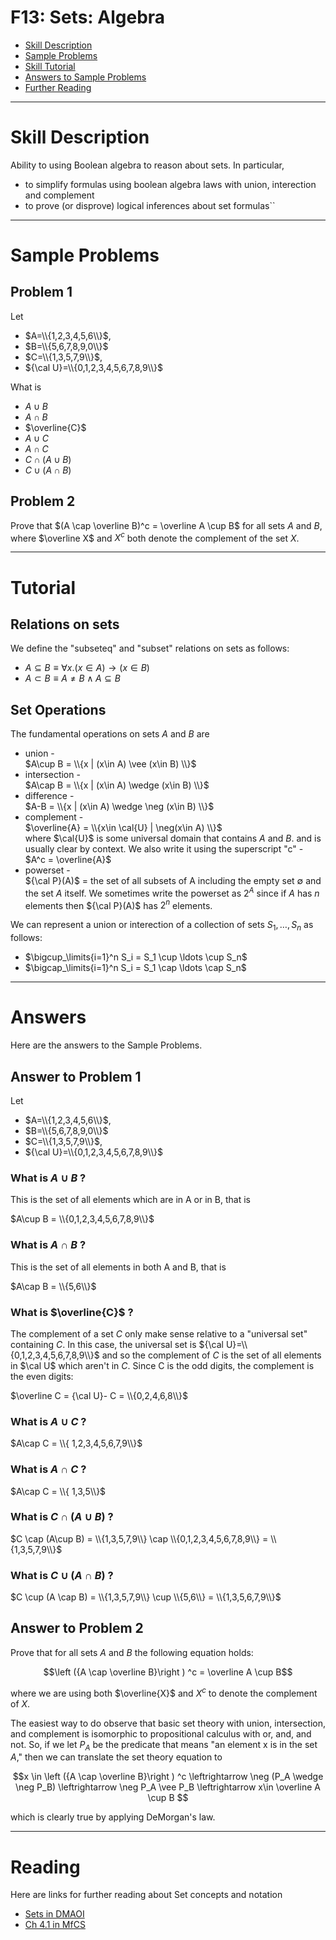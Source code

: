 # F13: Sets: Algebra


* [Skill Description](#skill-description)
* [Sample Problems](#Sample-Problems)
* [Skill Tutorial](#Tutorial)
* [Answers to Sample Problems](#Answers)
* [Further Reading](#Reading)

---

# Skill Description
Ability to using Boolean algebra to reason about sets. 
In particular, 
* to simplify formulas using boolean algebra laws with union, interection and complement
* to prove (or disprove) logical inferences about set formulas``

---

# Sample Problems

## Problem 1
Let 
* $A=\\{1,2,3,4,5,6\\}$,
* $B=\\{5,6,7,8,9,0\\}$
* $C=\\{1,3,5,7,9\\}$,
* ${\cal U}=\\{0,1,2,3,4,5,6,7,8,9\\}$

What is
* $A\cup B$
* $A\cap B$
* $\overline{C}$
* $A\cup C$
* $A\cap C$
* $C \cap (A\cup B)$
* $C \cup (A \cap B)$

## Problem 2
Prove that $(A \cap \overline B)^c = \overline A \cup B$ for all sets $A$ and $B$,
where $\overline X$ and $X^c$ both denote the complement of the set $X$.

---

# Tutorial 
## Relations on sets
We define the "subseteq" and "subset" relations on sets as follows:
* $A\subseteq B \equiv \forall x.  (x\in A) \rightarrow (x\in B)$
* $A\subset B \equiv A\ne B \wedge A\subseteq B$

## Set Operations
The fundamental operations on sets $A$ and $B$ are
* union -  
  $A\cup B = \\{x | (x\in A) \vee (x\in B) \\}$
* intersection -  
  $A\cap B = \\{x | (x\in A) \wedge (x\in B) \\}$
* difference -  
  $A-B = \\{x | (x\in A) \wedge \neg (x\in B) \\}$
* complement -  
  $\overline{A} = \\{x\in \cal{U} | \neg(x\in A) \\}$  
  where $\cal{U}$ is some universal domain that contains $A$ and $B$.
  and is usually clear by context. We also write it using the superscript "c" -
  $A^c = \overline{A}$
* powerset -  
  ${\cal P}(A)$ = the set of all subsets of A including the empty set $\emptyset$ and the set $A$ itself.
  We sometimes write the powerset as $2^{A}$ since if $A$ has $n$ elements then ${\cal P}(A)$ has $2^n$ elements.

We can represent a union or interection of a collection of sets $S_1,\ldots,S_n$ as follows:
* $\bigcup_\limits{i=1}^n S_i = S_1 \cup \ldots \cup S_n$
* $\bigcap_\limits{i=1}^n S_i = S_1 \cap \ldots \cap S_n$

---

# Answers
Here are the answers to the Sample Problems.

## Answer to Problem 1
Let 
* $A=\\{1,2,3,4,5,6\\}$,
* $B=\\{5,6,7,8,9,0\\}$
* $C=\\{1,3,5,7,9\\}$,
* ${\cal U}=\\{0,1,2,3,4,5,6,7,8,9\\}$


### What is $A\cup B$ ?
   This is the set of all elements which are in A or in B, that is 
   
   $A\cup B = \\{0,1,2,3,4,5,6,7,8,9\\}$
   
### What is $A\cap B$ ? 
  This is the set of all elements in both A and B, that is
  
  $A\cap B = \\{5,6\\}$

### What is $\overline{C}$ ?
The complement of a set $C$ only make sense relative to a "universal set" containing $C$. In this case,
the universal set is ${\cal U}=\\{0,1,2,3,4,5,6,7,8,9\\}$ and so the complement of $C$ is the set of all elements in 
$\cal U$ which aren't in $C$. Since C is the odd digits, the complement is the even digits:

$\overline C = {\cal U}- C = \\{0,2,4,6,8\\}$

### What is $A\cup C$ ?
$A\cap C = \\{ 1,2,3,4,5,6,7,9\\}$

### What is $A\cap C$ ?
$A\cap C = \\{ 1,3,5\\}$

### What is $C \cap (A\cup B)$ ?
$C \cap (A\cup B) = \\{1,3,5,7,9\\} \cap \\{0,1,2,3,4,5,6,7,8,9\\} = \\{1,3,5,7,9\\}$


### What is $C \cup (A \cap B)$ ?
$C \cup (A \cap B) = \\{1,3,5,7,9\\} \cup \\{5,6\\} = \\{1,3,5,6,7,9\\}$

## Answer to Problem 2
Prove that for all sets $A$ and $B$ the following equation holds:

$$\left ({A \cap \overline B}\right ) ^c = \overline A \cup B$$

where we are using both $\overline{X}$ and $X^c$ to denote the complement of $X$.

The easiest way to do observe that basic set theory with union, intersection, and complement
is isomorphic to propositional calculus with or, and, and not.  So, if we let $P_A$ be the predicate
that means "an element x is in the set $A$," then we can translate the set theory equation to

$$x \in \left ({A \cap \overline B}\right ) ^c  \leftrightarrow \neg (P_A \wedge \neg P_B) 
\leftrightarrow \neg P_A \vee P_B \leftrightarrow x\in \overline A \cup B $$

which is clearly true by applying DeMorgan's law.

---

# Reading
Here are links for further reading about Set concepts and notation
* [Sets in DMAOI](https://discrete.openmathbooks.org/dmoi3/sec_intro-sets.html)
* [Ch 4.1 in MfCS](https://ocw.mit.edu/courses/6-042j-mathematics-for-computer-science-spring-2015/mit6_042js15_textbook.pdf)
